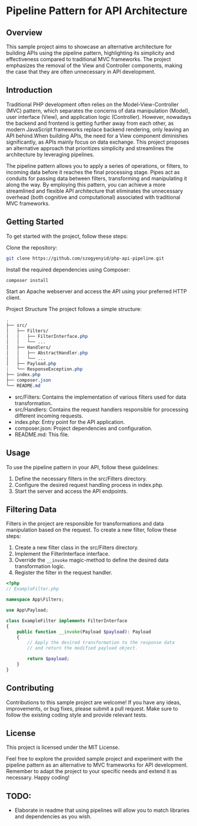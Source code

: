 # Pipeline Pattern for API Architecture
## Overview
This sample project aims to showcase an alternative architecture for building APIs using the pipeline pattern, highlighting its simplicity and effectiveness compared to traditional MVC frameworks. The project emphasizes the removal of the View and Controller components, making the case that they are often unnecessary in API development.

## Introduction
Traditional PHP development often relies on the Model-View-Controller (MVC) pattern, which separates the concerns of data manipulation (Model), user interface (View), and application logic (Controller). However, nowadays the backend and frontend is getting further away from each other, as modern JavaScript frameworks replace backend rendering, only leaving an API behind.When building APIs, the need for a View component diminishes significantly, as APIs mainly focus on data exchange. This project proposes an alternative approach that prioritizes simplicity and streamlines the architecture by leveraging pipelines.

The pipeline pattern allows you to apply a series of operations, or filters, to incoming data before it reaches the final processing stage. Pipes act as conduits for passing data between filters, transforming and manipulating it along the way. By employing this pattern, you can achieve a more streamlined and flexible API architecture that eliminates the unnecessary overhead (both cognitive and computational) associated with traditional MVC frameworks.

## Getting Started
To get started with the project, follow these steps:

Clone the repository:

```bash
git clone https://github.com/szogyenyid/php-api-pipeline.git
```
Install the required dependencies using Composer:

```bash
composer install
```

Start an Apache webserver and access the API using your preferred HTTP client.

Project Structure
The project follows a simple structure:

```css
.
├── src/
│   ├── Filters/
│   │   ├── FilterInterface.php
│   │   └── ...
│   ├── Handlers/
│   │   ├── AbstractHandler.php
│   │   └── ...
│   ├── Payload.php
|   └── ResponseException.php
├── index.php
├── composer.json
└── README.md
```
- src/Filters: Contains the implementation of various filters used for data transformation.
- src/Handlers: Contains the request handlers responsible for processing different incoming requests.
- index.php: Entry point for the API application.
- composer.json: Project dependencies and configuration.
- README.md: This file.

## Usage
To use the pipeline pattern in your API, follow these guidelines:

1. Define the necessary filters in the src/Filters directory.
2. Configure the desired request handling process in index.php.
3. Start the server and access the API endpoints.

## Filtering Data
Filters in the project are responsible for transformations and data manipulation based on the request. To create a new filter, follow these steps:

1. Create a new filter class in the src/Filters directory.
2. Implement the FilterInterface interface.
3. Override the `__invoke` magic-method to define the desired data transformation logic.
4. Register the filter in the request handler.
```php
<?php
// ExampleFilter.php

namespace App\Filters;

use App\Payload;

class ExampleFilter implements FilterInterface
{
    public function __invoke(Payload $payload): Payload
    {
        // Apply the desired transformation to the response data
        // and return the modified payload object.

        return $payload;
    }
}
```
## Contributing
Contributions to this sample project are welcome! If you have any ideas, improvements, or bug fixes, please submit a pull request. Make sure to follow the existing coding style and provide relevant tests.

## License
This project is licensed under the MIT License.

Feel free to explore the provided sample project and experiment with the pipeline pattern as an alternative to MVC frameworks for API development. Remember to adapt the project to your specific needs and extend it as necessary. Happy coding!

## TODO:

- Elaborate in readme that using pipelines will allow you to match libraries and dependencies as you wish.